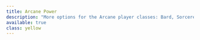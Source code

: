 ```yaml
---
title: Arcane Power
description: "More options for the Arcane player classes: Bard, Sorcerer, Swordmage, Warlock, Wizard"
available: true
class: yellow
---
```


